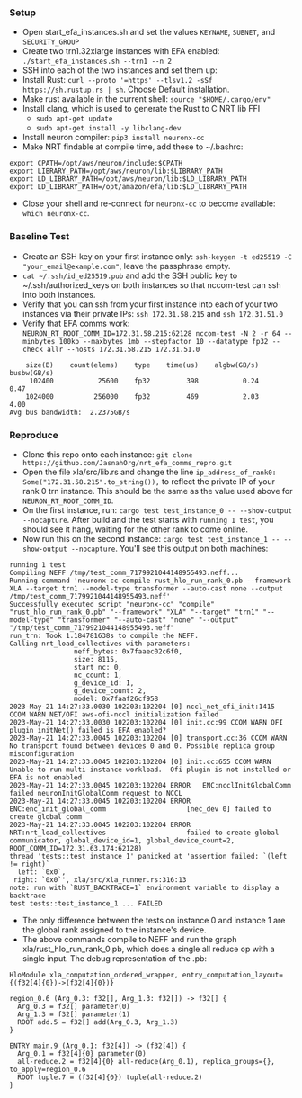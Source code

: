 ### Setup
- Open start_efa_instances.sh and set the values `KEYNAME`, `SUBNET`, and `SECURITY_GROUP`
- Create two trn1.32xlarge instances with EFA enabled: `./start_efa_instances.sh --trn1 --n 2`
- SSH into each of the two instances and set them up:
- Install Rust: `curl --proto '=https' --tlsv1.2 -sSf https://sh.rustup.rs | sh`. Choose Default installation.
- Make rust available in the current shell: `source "$HOME/.cargo/env"`
- Install clang, which is used to generate the Rust to C NRT lib FFI
    - `sudo apt-get update`
    - `sudo apt-get install -y libclang-dev`
- Install neuron compiler: `pip3 install neuronx-cc`
- Make NRT findable at compile time, add these to ~/.bashrc:
```
export CPATH=/opt/aws/neuron/include:$CPATH
export LIBRARY_PATH=/opt/aws/neuron/lib:$LIBRARY_PATH
export LD_LIBRARY_PATH=/opt/aws/neuron/lib:$LD_LIBRARY_PATH
export LD_LIBRARY_PATH=/opt/amazon/efa/lib:$LD_LIBRARY_PATH
```
- Close your shell and re-connect for `neuronx-cc` to become available: `which neuronx-cc`.

### Baseline Test
- Create an SSH key on your first instance only: `ssh-keygen -t ed25519 -C "your_email@example.com"`, leave the passphrase empty.
- `cat ~/.ssh/id_ed25519.pub` and add the SSH public key to ~/.ssh/authorized_keys on both instances so that nccom-test can ssh into both instances.
- Verify that you can ssh from your first instance into each of your two instances via their private IPs: `ssh 172.31.58.215` and `ssh 172.31.51.0`
- Verify that EFA comms work: `NEURON_RT_ROOT_COMM_ID=172.31.58.215:62128 nccom-test -N 2 -r 64 --minbytes 100kb --maxbytes 1mb --stepfactor 10 --datatype fp32 --check allr --hosts 172.31.58.215 172.31.51.0`
```
    size(B)    count(elems)    type    time(us)    algbw(GB/s)    busbw(GB/s)
     102400           25600    fp32         398           0.24           0.47
    1024000          256000    fp32         469           2.03           4.00
Avg bus bandwidth:	2.2375GB/s
```

### Reproduce
- Clone this repo onto each instance: `git clone https://github.com/JasnahOrg/nrt_efa_comms_repro.git`
- Open the file xla/src/lib.rs and change the line `ip_address_of_rank0: Some("172.31.58.215".to_string()),` to reflect the private IP of your rank 0 trn instance. This should be the same as the value used above for `NEURON_RT_ROOT_COMM_ID`.
- On the first instance, run: `cargo test test_instance_0 -- --show-output --nocapture`. After build and the test starts with `running 1 test`, you should see it hang, waiting for the other rank to come online.
- Now run this on the second instance: `cargo test test_instance_1 -- --show-output --nocapture`. You'll see this output on both machines:
```
running 1 test
Compiling NEFF /tmp/test_comm_7179921044148955493.neff...
Running command 'neuronx-cc compile rust_hlo_run_rank_0.pb --framework XLA --target trn1 --model-type transformer --auto-cast none --output /tmp/test_comm_7179921044148955493.neff'
Successfully executed script "neuronx-cc" "compile" "rust_hlo_run_rank_0.pb" "--framework" "XLA" "--target" "trn1" "--model-type" "transformer" "--auto-cast" "none" "--output" "/tmp/test_comm_7179921044148955493.neff"
run_trn: Took 1.184781638s to compile the NEFF.
Calling nrt_load_collectives with parameters:
                neff_bytes: 0x7faaec02c6f0,
                size: 8115,
                start_nc: 0,
                nc_count: 1,
                g_device_id: 1,
                g_device_count: 2,
                model: 0x7faaf26cf958
2023-May-21 14:27:33.0030 102203:102204 [0] nccl_net_ofi_init:1415 CCOM WARN NET/OFI aws-ofi-nccl initialization failed
2023-May-21 14:27:33.0030 102203:102204 [0] init.cc:99 CCOM WARN OFI plugin initNet() failed is EFA enabled?
2023-May-21 14:27:33.0045 102203:102204 [0] transport.cc:36 CCOM WARN No transport found between devices 0 and 0. Possible replica group misconfiguration
2023-May-21 14:27:33.0045 102203:102204 [0] init.cc:655 CCOM WARN Unable to run multi-instance workload.  Ofi plugin is not installed or EFA is not enabled
2023-May-21 14:27:33.0045 102203:102204 ERROR   ENC:ncclInitGlobalComm                      failed neuronInitGlobalComm request to NCCL
2023-May-21 14:27:33.0045 102203:102204 ERROR   ENC:enc_init_global_comm                    [nec_dev 0] failed to create global comm
2023-May-21 14:27:33.0045 102203:102204 ERROR   NRT:nrt_load_collectives                    failed to create global communicator, global_device_id=1, global_device_count=2, ROOT_COMM_ID=172.31.63.174:62128)
thread 'tests::test_instance_1' panicked at 'assertion failed: `(left != right)`
  left: `0x0`,
 right: `0x0`', xla/src/xla_runner.rs:316:13
note: run with `RUST_BACKTRACE=1` environment variable to display a backtrace
test tests::test_instance_1 ... FAILED
```
- The only difference between the tests on instance 0 and instance 1 are the global rank assigned to the instance's device.
- The above commands compile to NEFF and run the graph xla/rust_hlo_run_rank_0.pb, which does a single all reduce op with a single input. The debug representation of the .pb:
```
HloModule xla_computation_ordered_wrapper, entry_computation_layout={(f32[4]{0})->(f32[4]{0})}

region_0.6 (Arg_0.3: f32[], Arg_1.3: f32[]) -> f32[] {
  Arg_0.3 = f32[] parameter(0)
  Arg_1.3 = f32[] parameter(1)
  ROOT add.5 = f32[] add(Arg_0.3, Arg_1.3)
}

ENTRY main.9 (Arg_0.1: f32[4]) -> (f32[4]) {
  Arg_0.1 = f32[4]{0} parameter(0)
  all-reduce.2 = f32[4]{0} all-reduce(Arg_0.1), replica_groups={}, to_apply=region_0.6
  ROOT tuple.7 = (f32[4]{0}) tuple(all-reduce.2)
}
```
